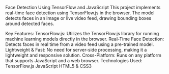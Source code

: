 Face Detection Using TensorFlow and JavaScript
This project implements real-time face detection using TensorFlow.js in the browser. The model detects faces in an image or live video feed, drawing bounding boxes around detected faces.

Key Features:
  TensorFlow.js: Utilizes the TensorFlow.js library for running machine learning models directly in the browser.
  Real-Time Face Detection: Detects faces in real time from a video feed using a pre-trained model.
  Lightweight & Fast: No need for server-side processing, making it a lightweight and responsive solution.
  Cross-Platform: Runs on any platform that supports JavaScript and a web browser.
Technologies Used:
  TensorFlow.js
  JavaScript
  HTML5 & CSS3

